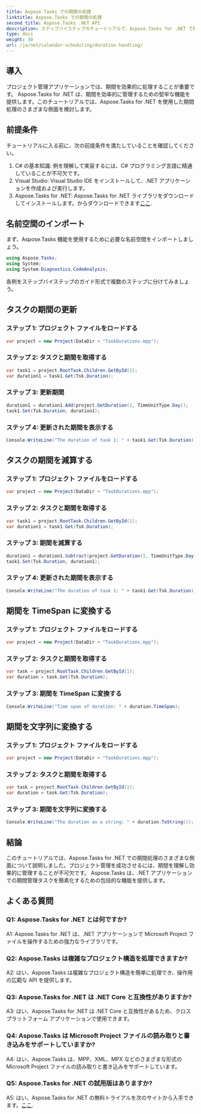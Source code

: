 ```yaml
---
title: Aspose.Tasks での期間の処理
linktitle: Aspose.Tasks での期間の処理
second_title: Aspose.Tasks .NET API
description: ステップバイステップのチュートリアルで、Aspose.Tasks for .NET で期間を効果的に処理する方法を学びます。
type: docs
weight: 30
url: /ja/net/calendar-scheduling/duration-handling/
---
```

## 導入

プロジェクト管理アプリケーションでは、期間を効果的に処理することが重要です。 Aspose.Tasks for .NET は、期間を効率的に管理するための堅牢な機能を提供します。このチュートリアルでは、Aspose.Tasks for .NET を使用した期間処理のさまざまな側面を検討します。

## 前提条件

チュートリアルに入る前に、次の前提条件を満たしていることを確認してください。

1. C# の基本知識: 例を理解して実装するには、C# プログラミング言語に精通していることが不可欠です。
2. Visual Studio: Visual Studio IDE をインストールして、.NET アプリケーションを作成および実行します。
3.  Aspose.Tasks for .NET: Aspose.Tasks for .NET ライブラリをダウンロードしてインストールします。からダウンロードできます[ここ](https://releases.aspose.com/tasks/net/).

## 名前空間のインポート

まず、Aspose.Tasks 機能を使用するために必要な名前空間をインポートしましょう。

```csharp
using Aspose.Tasks;
using System;
using System.Diagnostics.CodeAnalysis;


```

各例をステップバイステップのガイド形式で複数のステップに分けてみましょう。

## タスクの期間の更新

### ステップ 1: プロジェクト ファイルをロードする

```csharp
var project = new Project(DataDir + "TaskDurations.mpp");
```

### ステップ 2: タスクと期間を取得する

```csharp
var task1 = project.RootTask.Children.GetById(1);
var duration1 = task1.Get(Tsk.Duration);
```

### ステップ 3: 更新期間

```csharp
duration1 = duration1.Add(project.GetDuration(1, TimeUnitType.Day));
task1.Set(Tsk.Duration, duration1);
```

### ステップ 4: 更新された期間を表示する

```csharp
Console.WriteLine("The duration of task 1: " + task1.Get(Tsk.Duration));
```

## タスクの期間を減算する

### ステップ 1: プロジェクト ファイルをロードする

```csharp
var project = new Project(DataDir + "TaskDurations.mpp");
```

### ステップ 2: タスクと期間を取得する

```csharp
var task1 = project.RootTask.Children.GetById(1);
var duration1 = task1.Get(Tsk.Duration);
```

### ステップ 3: 期間を減算する

```csharp
duration1 = duration1.Subtract(project.GetDuration(1, TimeUnitType.Day));
task1.Set(Tsk.Duration, duration1);
```

### ステップ 4: 更新された期間を表示する

```csharp
Console.WriteLine("The duration of task 1: " + task1.Get(Tsk.Duration));
```

## 期間を TimeSpan に変換する

### ステップ 1: プロジェクト ファイルをロードする

```csharp
var project = new Project(DataDir + "TaskDurations.mpp");
```

### ステップ 2: タスクと期間を取得する

```csharp
var task = project.RootTask.Children.GetById(1);
var duration = task.Get(Tsk.Duration);
```

### ステップ 3: 期間を TimeSpan に変換する

```csharp
Console.WriteLine("Time span of duration: " + duration.TimeSpan);
```

## 期間を文字列に変換する

### ステップ 1: プロジェクト ファイルをロードする

```csharp
var project = new Project(DataDir + "TaskDurations.mpp");
```

### ステップ 2: タスクと期間を取得する

```csharp
var task = project.RootTask.Children.GetById(1);
var duration = task.Get(Tsk.Duration);
```

### ステップ 3: 期間を文字列に変換する

```csharp
Console.WriteLine("The duration as a string: " + duration.ToString());
```

## 結論

このチュートリアルでは、Aspose.Tasks for .NET での期間処理のさまざまな側面について説明しました。プロジェクト管理を成功させるには、期間を理解し効果的に管理することが不可欠です。 Aspose.Tasks は、.NET アプリケーションでの期間管理タスクを簡素化するための包括的な機能を提供します。

## よくある質問

### Q1: Aspose.Tasks for .NET とは何ですか?

A1: Aspose.Tasks for .NET は、.NET アプリケーションで Microsoft Project ファイルを操作するための強力なライブラリです。

### Q2: Aspose.Tasks は複雑なプロジェクト構造を処理できますか?

A2: はい、Aspose.Tasks は複雑なプロジェクト構造を簡単に処理でき、操作用の広範な API を提供します。

### Q3: Aspose.Tasks for .NET は .NET Core と互換性がありますか?

A3: はい、Aspose.Tasks for .NET は .NET Core と互換性があるため、クロスプラットフォーム アプリケーションで使用できます。

### Q4: Aspose.Tasks は Microsoft Project ファイルの読み取りと書き込みをサポートしていますか?

A4: はい、Aspose.Tasks は、MPP、XML、MPX などのさまざまな形式の Microsoft Project ファイルの読み取りと書き込みをサポートしています。

### Q5: Aspose.Tasks for .NET の試用版はありますか?

A5: はい、Aspose.Tasks for .NET の無料トライアルを次のサイトから入手できます。[ここ](https://releases.aspose.com/).